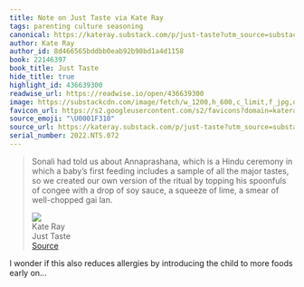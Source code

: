 ```yaml
---
title: Note on Just Taste via Kate Ray
tags: parenting culture seasoning
canonical: https://kateray.substack.com/p/just-taste?utm_source=substack&utm_medium=email
author: Kate Ray
author_id: 8d466565bddbb0eab92b98bd1a4d1158
book: 22146397
book_title: Just Taste
hide_title: true
highlight_id: 436639300
readwise_url: https://readwise.io/open/436639300
image: https://substackcdn.com/image/fetch/w_1200,h_600,c_limit,f_jpg,q_auto:good,fl_progressive:steep/https%3A%2F%2Fbucketeer-e05bbc84-baa3-437e-9518-adb32be77984.s3.amazonaws.com%2Fpublic%2Fimages%2F51e2e954-e92d-4c33-aaf6-7e9c90816ea6_1280x1280.png
favicon_url: https://s2.googleusercontent.com/s2/favicons?domain=kateray.substack.com
source_emoji: "\U0001F310"
source_url: https://kateray.substack.com/p/just-taste?utm_source=substack&utm_medium=email#:~:text=Sonali%20had%20told,well-chopped%20gai%20lan.
serial_number: 2022.NTS.072
---
```

> Sonali had told us about Annaprashana, which is a Hindu ceremony in which a baby’s first feeding includes a sample of all the major tastes, so we created our own version of the ritual by topping his spoonfuls of congee with a drop of soy sauce, a squeeze of lime, a smear of well-chopped gai lan.
> <div class="quoteback-footer"><div class="quoteback-avatar"><img class="mini-favicon" src="https://s2.googleusercontent.com/s2/favicons?domain=kateray.substack.com"></div><div class="quoteback-metadata"><div class="metadata-inner"><span style="display:none">FROM:</span><div aria-label="Kate Ray" class="quoteback-author"> Kate Ray</div><div aria-label="Just Taste" class="quoteback-title"> Just Taste</div></div></div><div class="quoteback-backlink"><a target="_blank" aria-label="go to the full text of this quotation" rel="noopener" href="https://kateray.substack.com/p/just-taste?utm_source=substack&utm_medium=email#:~:text=Sonali%20had%20told,well-chopped%20gai%20lan." class="quoteback-arrow"> Source</a></div></div>

I wonder if this also reduces allergies by introducing the child to more foods early on...